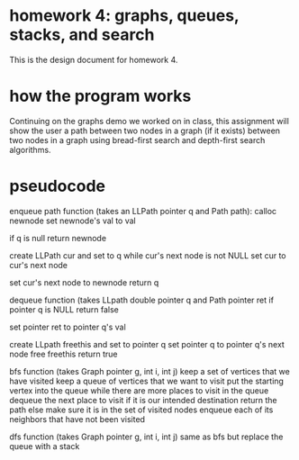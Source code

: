 
# homework 4: graphs, queues, stacks, and search

This is the design document for homework 4.

# how the program works

Continuing on the graphs demo we worked on in class, this assignment will show the user a path between two nodes in a graph (if it exists) between two nodes in a graph using bread-first search and depth-first search algorithms.

# pseudocode

enqueue path function (takes an LLPath pointer q and Path path):
  calloc newnode
  set newnode's val to val

  if q is null
    return newnode

  create LLPath cur and set to q
  while cur's next node is not NULL
    set cur to cur's next node

  set cur's next node to newnode
  return q

dequeue function (takes LLpath double pointer q and Path pointer ret
  if pointer q is NULL
    return false

  set pointer ret to pointer q's val
  
  create LLpath freethis and set to pointer q
  set pointer q to pointer q's next node
  free freethis
  return true

bfs function (takes Graph pointer g, int i, int j)
  keep a set of vertices that we have visited
  keep a queue of vertices that we want to visit
  put the starting vertex into the queue
  while there are more places to visit in the queue
    dequeue the next place to visit
    if it is our intended destination
      return the path
    else make sure it is in the set of visited nodes
      enqueue each of its neighbors that have not been visited

dfs function (takes Graph pointer g, int i, int j)
  same as bfs but replace the queue with a stack
